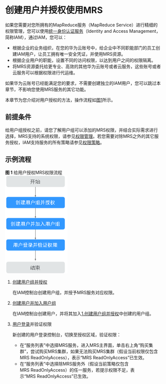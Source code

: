 # 创建用户并授权使用MRS<a name="mrs_01_0453"></a>

如果您需要对您所拥有的MapReduce服务（MapReduce Service）进行精细的权限管理，您可以使用[统一身份认证服务](https://support.huaweicloud.com/usermanual-iam/iam_01_0001.html)（Identity and Access Management，简称IAM），通过IAM，您可以：

-   根据企业的业务组织，在您的华为云账号中，给企业中不同职能部门的员工创建IAM用户，让员工拥有唯一安全凭证，并使用MRS资源。
-   根据企业用户的职能，设置不同的访问权限，以达到用户之间的权限隔离。
-   将MRS资源委托给更专业、高效的其他华为云账号或者云服务，这些账号或者云服务可以根据权限进行代运维。

如果华为云账号已经能满足您的要求，不需要创建独立的IAM用户，您可以跳过本章节，不影响您使用MRS服务的其它功能。

本章节为您介绍对用户授权的方法，操作流程如[图1](#fig8523123435310)所示。

## 前提条件<a name="section1861611314511"></a>

给用户组授权之前，请您了解用户组可以添加的MRS权限，并结合实际需求进行选择，MRS支持的系统权限，请参见[权限管理](https://support.huaweicloud.com/productdesc-mrs/mrs_08_0033.html)。若您需要对除MRS之外的其它服务授权，IAM支持服务的所有策略请参见[权限策略](https://support.huaweicloud.com/usermanual-permissions/iam_01_0001.html)。

## 示例流程<a name="section02683813578"></a>

**图 1**  给用户授权MRS权限流程<a name="fig8523123435310"></a>  
![](figures/给用户授权MRS权限流程.gif "给用户授权MRS权限流程")

1.  <a name="li895020818018"></a>[创建用户组并授权](https://support.huaweicloud.com/usermanual-iam/iam_03_0001.html)

    在IAM控制台创建用户组，并授予MRS服务对应权限。

2.  [创建用户并加入用户组](https://support.huaweicloud.com/usermanual-iam/iam_02_0001.html)

    在IAM控制台创建用户，并将其加入[1.创建用户组并授权](#li895020818018)中创建的用户组。

3.  [用户登录](https://support.huaweicloud.com/usermanual-iam/iam_01_0552.html)并验证权限

    新创建的用户登录控制台，切换至授权区域，验证权限：

    -   在“服务列表”中选择MRS服务，进入MRS主界面，单击右上角“购买集群”，尝试购买MRS集群，如果无法购买MRS集群（假设当前权限仅包含MRS ReadOnlyAccess），表示“MRS ReadOnlyAccess”已生效。
    -   在“服务列表”中选择除MRS服务外（假设当前策略仅包含MRS ReadOnlyAccess）的任一服务，若提示权限不足，表示“MRS ReadOnlyAccess”已生效。


